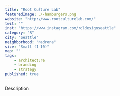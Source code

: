 ```yaml
---
title: "Root Culture Lab"
featuredImage: ./-hamburgers.png
website: "http://www.rootculturelab.com/"
twit: ""
inst: "https://www.instagram.com/rcldesignseattle"
category: "R"
city: "Seattle"
neighborhood: "Madrona"
size: "Small (1-10)"
map: ""
tags:
    - architecture
    - branding
    - strategy
published: true
---
```


Description
